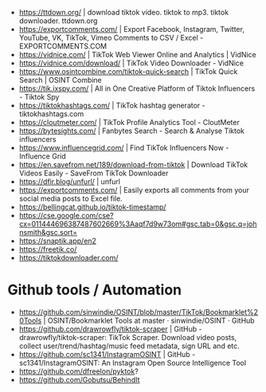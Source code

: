 - https://ttdown.org/ | download tiktok video. tiktok to mp3. tiktok downloader. ttdown.org
- https://exportcomments.com/ | Export Facebook, Instagram, Twitter, YouTube, VK, TikTok, Vimeo Comments to CSV / Excel - EXPORTCOMMENTS.COM
- https://vidnice.com/ | TikTok Web Viewer Online and Analytics | VidNice
- https://vidnice.com/download/ | TikTok Video Downloader - VidNice
- https://www.osintcombine.com/tiktok-quick-search | TikTok Quick Search | OSINT Combine
- https://tik.ixspy.com/ | All in One Creative Platform of Tiktok Influencers - Tiktok Spy
- https://tiktokhashtags.com/ | TikTok hashtag generator - tiktokhashtags.com
- https://cloutmeter.com/ | TikTok Profile Analytics Tool - CloutMeter
- https://bytesights.com/ | Fanbytes Search - Search & Analyse Tiktok influencers
- https://www.influencegrid.com/ | Find TikTok Influencers Now - Influence Grid
- https://en.savefrom.net/189/download-from-tiktok | Download TikTok Videos Easily - SaveFrom TikTok Downloader
- https://dfir.blog/unfurl/ | unfurl
- https://exportcomments.com/ | Easily exports all comments from your social media posts to Excel file.
- https://bellingcat.github.io/tiktok-timestamp/
- https://cse.google.com/cse?cx=011444696387487602669%3Aaqf7d9w73om#gsc.tab=0&gsc.q=johnsmith&gsc.sort=
- https://snaptik.app/en2
- https://freetik.co/
- https://tiktokdownloader.com/

# Github tools / Automation
- https://github.com/sinwindie/OSINT/blob/master/TikTok/Bookmarklet%20Tools | OSINT/Bookmarklet Tools at master · sinwindie/OSINT · GitHub
- https://github.com/drawrowfly/tiktok-scraper | GitHub - drawrowfly/tiktok-scraper: TikTok Scraper. Download video posts, collect user/trend/hashtag/music feed metadata, sign URL and etc.
- https://github.com/sc1341/InstagramOSINT | GitHub - sc1341/InstagramOSINT: An Instagram Open Source Intelligence Tool
- https://github.com/dfreelon/pyktok?
- https://github.com/Gobutsu/BehindIt
